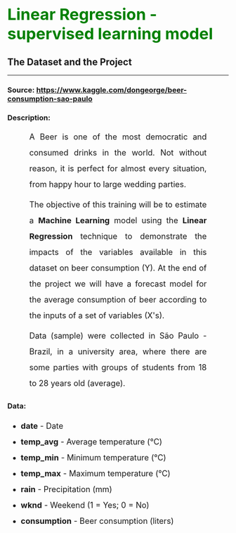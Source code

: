 <h1 style='color: green; font-size: 36px; font-weight: bold;'>Linear Regression - supervised learning model</h1>

## The Dataset and the Project
<hr>

### Source: https://www.kaggle.com/dongeorge/beer-consumption-sao-paulo

### Description:
<p style='font-size: 18px; line-height: 2; margin: 10px 50px; text-align: justify;'>A
Beer is one of the most democratic and consumed drinks in the world. Not without reason, it is perfect for almost every situation, from happy hour to large wedding parties.</p>

<p style='font-size: 18px; line-height: 2; margin: 10px 50px; text-align: justify;'>The objective of this training will be to estimate a <b>Machine Learning</b> model using the <b>Linear Regression</b> technique to demonstrate the impacts of the variables available in this dataset on beer consumption (Y). At the end of the project we will have a forecast model for the average consumption of beer according to the inputs of a set of variables (X's).</p>

<p style='font-size: 18px; line-height: 2; margin: 10px 50px; text-align: justify;'>Data (sample) were collected in São Paulo - Brazil, in a university area, where there are some parties with groups of students from 18 to 28 years old (average).</p>

### Data:
<ul style='font-size: 18px; line-height: 2; text-align: justify;'>
    <li><b>date</b> - Date</li>
    <li><b>temp_avg</b> - Average temperature (°C)</li>
    <li><b>temp_min</b> - Minimum temperature (°C)</li>
    <li><b>temp_max</b> - Maximum temperature (°C)</li>
    <li><b>rain</b> - Precipitation (mm)</li>
    <li><b>wknd</b> - Weekend (1 = Yes; 0 = No)</li>
    <li><b>consumption</b> - Beer consumption (liters)</li>
</ul>
